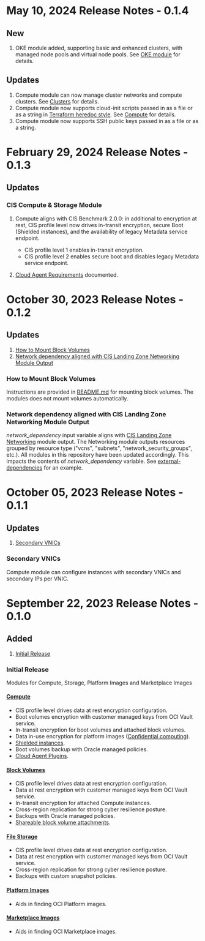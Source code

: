 # May 10, 2024 Release Notes - 0.1.4

## New
1. OKE module added, supporting basic and enhanced clusters, with managed node pools and virtual node pools. See [OKE module](./cis-oke/README.md) for details.

## Updates
1. Compute module can now manage cluster networks and compute clusters. See [Clusters](./cis-compute-storage/README.md#clusters-1) for details.
2. Compute module now supports cloud-init scripts passed in as a file or as a string in [Terraform heredoc style](https://developer.hashicorp.com/terraform/language/expressions/strings#heredoc-strings). See [Compute](./cis-compute-storage/README.md#compute-1) for details.
3. Compute module now supports SSH public keys passed in as a file or as a string.

# February 29, 2024 Release Notes - 0.1.3

## Updates
### CIS Compute & Storage Module
1. Compute aligns with CIS Benchmark 2.0.0: in additional to encryption at rest, CIS profile level now drives in-transit encryption, secure Boot (Shielded instances), and the availability of legacy Metadata service endpoint.
    - CIS profile level 1 enables in-transit encryption.
    - CIS profile level 2 enables secure boot and disables legacy Metadata service endpoint.
    
2. [Cloud Agent Requirements](./cis-compute-storage/README.md#cloud-agent-requirements) documented.

# October 30, 2023 Release Notes - 0.1.2

## Updates
1. [How to Mount Block Volumes](#0-1-2-bv-mount-doc)
2. [Network dependency aligned with CIS Landing Zone Networking Module Output](#0-1-2-net-dep)

### <a name="0-1-2-bv-mount-doc">How to Mount Block Volumes</a>
Instructions are provided in [README.md](./README.md) for mounting block volumes. The modules does not mount volumes automatically.

### <a name="0-1-2-net-dep">Network dependency aligned with CIS Landing Zone Networking Module Output</a>
*network_dependency* input variable aligns with [CIS Landing Zone Networking](https://github.com/oracle-quickstart/terraform-oci-cis-landing-zone-networking) module output. The Networking module outputs resources grouped by resource type ("vcns", "subnets", "network_security_groups", etc.). All modules in this repository have been updated accordingly. This impacts the contents of *network_dependency* variable. See [external-dependencies](./cis-compute-storage/examples/external-dependencies/) for an example.

# October 05, 2023 Release Notes - 0.1.1

## Updates
1. [Secondary VNICs](#0-1-1-compute-secondary-vnics)

### <a name="0-1-1-compute-secondary-vnics">Secondary VNICs</a>
Compute module can configure instances with secondary VNICs and secondary IPs per VNIC.

# September 22, 2023 Release Notes - 0.1.0

## Added
1. [Initial Release](#0-1-0-initial)

### <a name="0-1-0-initial">Initial Release</a>
Modules for Compute, Storage, Platform Images and Marketplace Images

#### [Compute](./cis-compute-storage/)
- CIS profile level drives data at rest encryption configuration.
- Boot volumes encryption with customer managed keys from OCI Vault service.
- In-transit encryption for boot volumes and attached block volumes.
- Data in-use encryption for platform images ([Confidential computing](https://docs.oracle.com/en-us/iaas/Content/Compute/References/confidential_compute.htm)).
- [Shielded instances](https://docs.oracle.com/en-us/iaas/Content/Compute/References/shielded-instances.htm).
- Boot volumes backup with Oracle managed policies.
- [Cloud Agent Plugins](https://docs.oracle.com/en-us/iaas/Content/Compute/Tasks/manage-plugins.htm).

#### [Block Volumes](./cis-compute-storage/)
- CIS profile level drives data at rest encryption configuration.
- Data at rest encryption with customer managed keys from OCI Vault service.
- In-transit encryption for attached Compute instances.
- Cross-region replication for strong cyber resilience posture.
- Backups with Oracle managed policies.
- [Shareable block volume attachments](https://docs.oracle.com/en-us/iaas/Content/Block/Tasks/attachingvolumetomultipleinstances.htm).

#### [File Storage](./cis-compute-storage/)
- CIS profile level drives data at rest encryption configuration.
- Data at rest encryption with customer managed keys from OCI Vault service.
- Cross-region replication for strong cyber resilience posture.
- Backups with custom snapshot policies.

#### [Platform Images](./platform-images/)
- Aids in finding OCI Platform images.

#### [Marketplace Images](./marketplace-images/)
- Aids in finding OCI Marketplace images.
